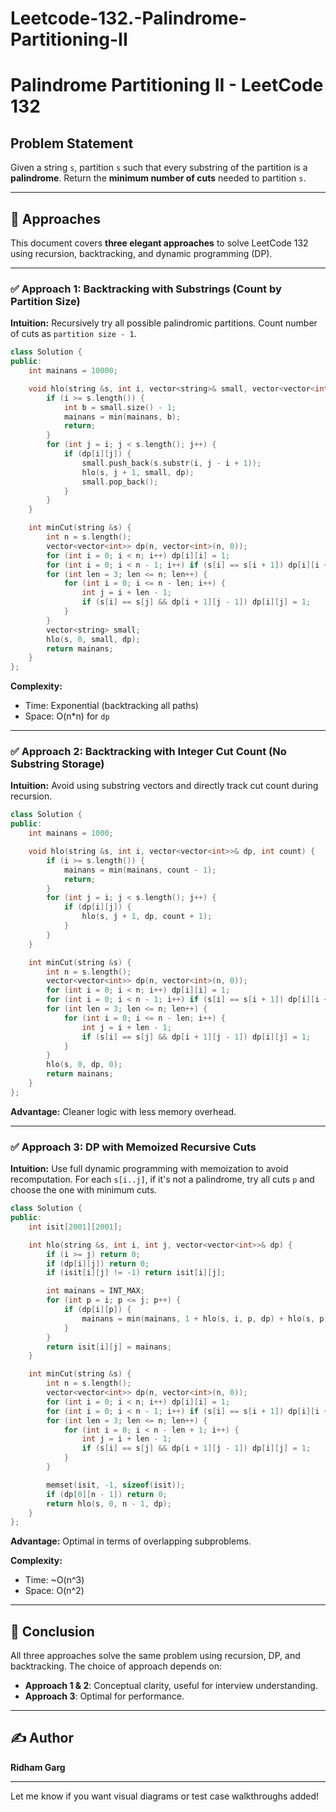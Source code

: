# Leetcode-132.-Palindrome-Partitioning-II

# Palindrome Partitioning II - LeetCode 132

## Problem Statement

Given a string `s`, partition `s` such that every substring of the partition is a **palindrome**. Return the **minimum number of cuts** needed to partition `s`.

---

## 🚀 Approaches

This document covers **three elegant approaches** to solve LeetCode 132 using recursion, backtracking, and dynamic programming (DP).

---

### ✅ Approach 1: Backtracking with Substrings (Count by Partition Size)

**Intuition:**
Recursively try all possible palindromic partitions. Count number of cuts as `partition size - 1`.

```cpp
class Solution {
public:
    int mainans = 10000;

    void hlo(string &s, int i, vector<string>& small, vector<vector<int>>& dp) {
        if (i >= s.length()) {
            int b = small.size() - 1;
            mainans = min(mainans, b);
            return;
        }
        for (int j = i; j < s.length(); j++) {
            if (dp[i][j]) {
                small.push_back(s.substr(i, j - i + 1));
                hlo(s, j + 1, small, dp);
                small.pop_back();
            }
        }
    }

    int minCut(string &s) {
        int n = s.length();
        vector<vector<int>> dp(n, vector<int>(n, 0));
        for (int i = 0; i < n; i++) dp[i][i] = 1;
        for (int i = 0; i < n - 1; i++) if (s[i] == s[i + 1]) dp[i][i + 1] = 1;
        for (int len = 3; len <= n; len++) {
            for (int i = 0; i <= n - len; i++) {
                int j = i + len - 1;
                if (s[i] == s[j] && dp[i + 1][j - 1]) dp[i][j] = 1;
            }
        }
        vector<string> small;
        hlo(s, 0, small, dp);
        return mainans;
    }
};
```

**Complexity:**

* Time: Exponential (backtracking all paths)
* Space: O(n\*n) for `dp`

---

### ✅ Approach 2: Backtracking with Integer Cut Count (No Substring Storage)

**Intuition:**
Avoid using substring vectors and directly track cut count during recursion.

```cpp
class Solution {
public:
    int mainans = 1000;

    void hlo(string &s, int i, vector<vector<int>>& dp, int count) {
        if (i >= s.length()) {
            mainans = min(mainans, count - 1);
            return;
        }
        for (int j = i; j < s.length(); j++) {
            if (dp[i][j]) {
                hlo(s, j + 1, dp, count + 1);
            }
        }
    }

    int minCut(string &s) {
        int n = s.length();
        vector<vector<int>> dp(n, vector<int>(n, 0));
        for (int i = 0; i < n; i++) dp[i][i] = 1;
        for (int i = 0; i < n - 1; i++) if (s[i] == s[i + 1]) dp[i][i + 1] = 1;
        for (int len = 3; len <= n; len++) {
            for (int i = 0; i <= n - len; i++) {
                int j = i + len - 1;
                if (s[i] == s[j] && dp[i + 1][j - 1]) dp[i][j] = 1;
            }
        }
        hlo(s, 0, dp, 0);
        return mainans;
    }
};
```

**Advantage:** Cleaner logic with less memory overhead.

---

### ✅ Approach 3: DP with Memoized Recursive Cuts

**Intuition:**
Use full dynamic programming with memoization to avoid recomputation. For each `s[i..j]`, if it's not a palindrome, try all cuts `p` and choose the one with minimum cuts.

```cpp
class Solution {
public:
    int isit[2001][2001];

    int hlo(string &s, int i, int j, vector<vector<int>>& dp) {
        if (i >= j) return 0;
        if (dp[i][j]) return 0;
        if (isit[i][j] != -1) return isit[i][j];

        int mainans = INT_MAX;
        for (int p = i; p <= j; p++) {
            if (dp[i][p]) {
                mainans = min(mainans, 1 + hlo(s, i, p, dp) + hlo(s, p + 1, j, dp));
            }
        }
        return isit[i][j] = mainans;
    }

    int minCut(string &s) {
        int n = s.length();
        vector<vector<int>> dp(n, vector<int>(n, 0));
        for (int i = 0; i < n; i++) dp[i][i] = 1;
        for (int i = 0; i < n - 1; i++) if (s[i] == s[i + 1]) dp[i][i + 1] = 1;
        for (int len = 3; len <= n; len++) {
            for (int i = 0; i < n - len + 1; i++) {
                int j = i + len - 1;
                if (s[i] == s[j] && dp[i + 1][j - 1]) dp[i][j] = 1;
            }
        }

        memset(isit, -1, sizeof(isit));
        if (dp[0][n - 1]) return 0;
        return hlo(s, 0, n - 1, dp);
    }
};
```

**Advantage:** Optimal in terms of overlapping subproblems.

**Complexity:**

* Time: \~O(n^3)
* Space: O(n^2)

---

## 🧠 Conclusion

All three approaches solve the same problem using recursion, DP, and backtracking. The choice of approach depends on:

* **Approach 1 & 2**: Conceptual clarity, useful for interview understanding.
* **Approach 3**: Optimal for performance.

---

## ✍️ Author

**Ridham Garg**

---

Let me know if you want visual diagrams or test case walkthroughs added!
